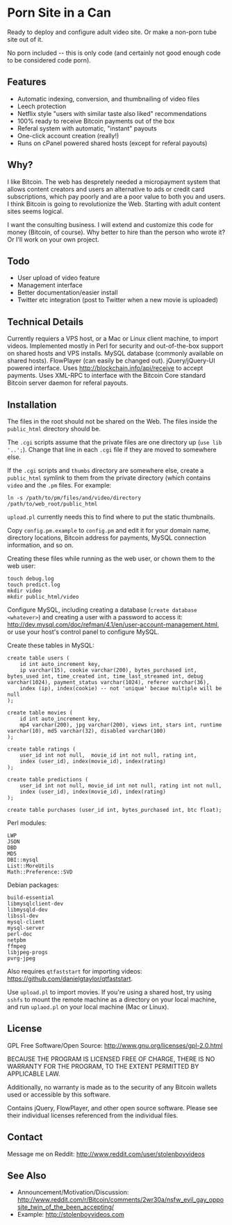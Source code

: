 
# Porn Site in a Can

Ready to deploy and configure adult video site.  Or make a non-porn tube site out of it.

No porn included -- this is only code (and certainly not good enough code to be considered code porn).

## Features

* Automatic indexing, conversion, and thumbnailing of video files
* Leech protection
* Netflix style "users with similar taste also liked" recommendations
* 100% ready to receive Bitcoin payments out of the box
* Referal system with automatic, "instant" payouts
* One-click account creation (really!)
* Runs on cPanel powered shared hosts (except for referal payouts)

## Why?

I like Bitcoin.  The web has despretely needed a micropayment system that
allows content creators and users an alternative to ads or credit card
subscriptions, which pay poorly and are a poor value to both you and users.
I think Bitcoin is going to revolutionize the Web.
Starting with adult content sites seems logical.

I want the consulting business.  I will extend and customize this code for
money (Bitcoin, of course).  Why better to hire than the person who wrote it?
Or I'll work on your own project.

## Todo

* User upload of video feature
* Management interface
* Better documentation/easier install
* Twitter etc integration (post to Twitter when a new movie is uploaded)

## Technical Details

Currently requiers a VPS host, or a Mac or Linux client machine, to import videos.
Implemented mostly in Perl for security and out-of-the-box support on shared
hosts and VPS installs.
MySQL database (commonly available on shared hosts).
FlowPlayer (can easily be changed out).
jQuery/jQuery-UI powered interface.
Uses http://blockchain.info/api/receive to accept payments.
Uses XML-RPC to interface with the Bitcoin Core standard Bitcoin server
daemon for referal payouts.

## Installation

The files in the root should not be shared on the Web.  The files inside
the `public_html` directory should be.

The `.cgi` scripts assume that the private files are one directory up
(`use lib '..';`).  Change that line in each `.cgi` file if they are
moved to somewhere else.

If the `.cgi` scripts and `thumbs` directory are somewhere else, create
a `public_html` symlink to them from the private directory (which contains `video` and the `.pm` files.
For example:

    ln -s /path/to/pm/files/and/video/directory /path/to/web_root/public_html

`upload.pl` currently needs this to find where to put the static thumbnails.

Copy `config.pm.example` to `config.pm` and edit it for your domain 
name, directory locations, Bitcoin address for payments, MySQL
connection information, and so on.

Creating these files while running as the web user, or chown them to the web user:

```
touch debug.log
touch predict.log
mkdir video
mkdir public_html/video
```

Configure MySQL, including creating a database (`create database <whatever>`)
and creating a user with a password to access it:
http://dev.mysql.com/doc/refman/4.1/en/user-account-management.html,
or use your host's control panel to configure MySQL.

Create these tables in MySQL:

```
create table users (
    id int auto_increment key,
    ip varchar(15), cookie varchar(200), bytes_purchased int, bytes_used int, time_created int, time_last_streamed int, debug varchar(1024), payment_status varchar(1024), referer varchar(36),
    index (ip), index(cookie) -- not 'unique' becaue multiple will be null
);

create table movies (
    id int auto_increment key,
    mp4 varchar(200), jpg varchar(200), views int, stars int, runtime varchar(10), md5 varchar(32), disabled varchar(100)
);

create table ratings (
    user_id int not null,  movie_id int not null, rating int,
    index (user_id), index(movie_id), index(rating)
);

create table predictions (
    user_id int not null, movie_id int not null, rating int not null,
    index (user_id), index(movie_id), index(rating)
);

create table purchases (user_id int, bytes_purchased int, btc float);
```

Perl modules:

```
LWP
JSON
DBD
MD5
DBI::mysql
List::MoreUtils
Math::Preference::SVD
```

Debian packages:

```
build-essential
libmysqlclient-dev
libmysqld-dev
libssl-dev
mysql-client
mysql-server
perl-doc
netpbm
ffmpeg
libjpeg-progs
pvrg-jpeg
```

Also requires `qtfaststart` for importing videos:  https://github.com/danielgtaylor/qtfaststart.

Use `upload.pl` to import movies.
If you're using a shared host, try using `sshfs` to mount the remote machine as a directory on your local machine, and run `uplaod.pl` on your local machine (Mac or Linux).

## License

GPL Free Software/Open Source:  http://www.gnu.org/licenses/gpl-2.0.html

BECAUSE THE PROGRAM IS LICENSED FREE OF CHARGE, THERE IS NO WARRANTY FOR THE PROGRAM, TO THE EXTENT PERMITTED BY APPLICABLE LAW. 

Additionally, no warranty is made as to the security of any Bitcoin wallets used or accessible by this software.

Contains jQuery, FlowPlayer, and other open source software.
Please see their individual licenses referenced from the individual files.

## Contact

Message me on Reddit:  http://www.reddit.com/user/stolenboyvideos

## See Also

* Announcement/Motivation/Discussion:  http://www.reddit.com/r/Bitcoin/comments/2wr30a/nsfw_evil_gay_opposite_twin_of_the_been_accepting/
* Example:  http://stolenboyvideos.com

